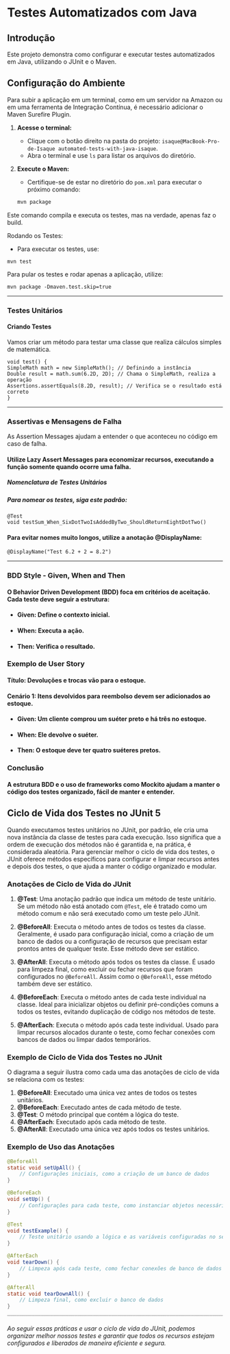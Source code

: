 # Testes Automatizados com Java

## Introdução

Este projeto demonstra como configurar e executar testes automatizados em Java, utilizando o JUnit e o Maven.

## Configuração do Ambiente

Para subir a aplicação em um terminal, como em um servidor na Amazon ou em uma ferramenta de Integração Contínua, é necessário adicionar o Maven Surefire Plugin.

1. **Acesse o terminal:**
    - Clique com o botão direito na pasta do projeto: `isaque@MacBook-Pro-de-Isaque automated-tests-with-java-isaque`.
    - Abra o terminal e use `ls` para listar os arquivos do diretório.

2. **Execute o Maven:**
    - Certifique-se de estar no diretório do `pom.xml` para executar o próximo comando:
   ```bash
   mvn package
Este comando compila e executa os testes, mas na verdade, apenas faz o build.

Rodando os Testes:
- Para executar os testes, use:
``` 
mvn test
```
Para pular os testes e rodar apenas a aplicação, utilize:
```
mvn package -Dmaven.test.skip=true
```
_______________________________________________________________________________________________________________________
### Testes Unitários
#### Criando Testes
Vamos criar um método para testar uma classe que realiza cálculos simples de matemática.

```@Test
void test() {
SimpleMath math = new SimpleMath(); // Definindo a instância
Double result = math.sum(6.2D, 2D); // Chama o SimpleMath, realiza a operação
Assertions.assertEquals(8.2D, result); // Verifica se o resultado está correto
}
```
_______________________________________________________________________________________________________________________
### Assertivas e Mensagens de Falha
As Assertion Messages ajudam a entender o que aconteceu no código em caso de falha. 
#### Utilize Lazy Assert Messages para economizar recursos, executando a função somente quando ocorre uma falha.

##### Nomenclatura de Testes Unitários
##### Para nomear os testes, siga este padrão:
```
@Test
void testSum_When_SixDotTwoIsAddedByTwo_ShouldReturnEightDotTwo() 
```
#### Para evitar nomes muito longos, utilize a anotação @DisplayName:
```
@DisplayName("Test 6.2 + 2 = 8.2")
```
_______________________________________________________________________________________________________________________
### BDD Style - Given, When and Then
#### O Behavior Driven Development (BDD) foca em critérios de aceitação. Cada teste deve seguir a estrutura:

- #### Given: Define o contexto inicial.
- #### When: Executa a ação.
- #### Then: Verifica o resultado.
### Exemplo de User Story
#### Título: Devoluções e trocas vão para o estoque.


#### Cenário 1: Itens devolvidos para reembolso devem ser adicionados ao estoque.

- #### Given: Um cliente comprou um suéter preto e há três no estoque.
- #### When: Ele devolve o suéter.
- #### Then: O estoque deve ter quatro suéteres pretos.

### Conclusão

#### A estrutura BDD e o uso de frameworks como Mockito ajudam a manter o código dos testes organizado, fácil de manter e entender.

## Ciclo de Vida dos Testes no JUnit 5

Quando executamos testes unitários no JUnit, por padrão, ele cria uma nova instância da classe de testes para cada execução. Isso significa que a ordem de execução dos métodos não é garantida e, na prática, é considerada aleatória. Para gerenciar melhor o ciclo de vida dos testes, o JUnit oferece métodos específicos para configurar e limpar recursos antes e depois dos testes, o que ajuda a manter o código organizado e modular.

### Anotações de Ciclo de Vida do JUnit

1. **@Test**: Uma anotação padrão que indica um método de teste unitário. Se um método não está anotado com `@Test`, ele é tratado como um método comum e não será executado como um teste pelo JUnit.

2. **@BeforeAll**: Executa o método antes de todos os testes da classe. Geralmente, é usado para configuração inicial, como a criação de um banco de dados ou a configuração de recursos que precisam estar prontos antes de qualquer teste. Esse método deve ser estático.

3. **@AfterAll**: Executa o método após todos os testes da classe. É usado para limpeza final, como excluir ou fechar recursos que foram configurados no `@BeforeAll`. Assim como o `@BeforeAll`, esse método também deve ser estático.

4. **@BeforeEach**: Executa o método antes de cada teste individual na classe. Ideal para inicializar objetos ou definir pré-condições comuns a todos os testes, evitando duplicação de código nos métodos de teste.

5. **@AfterEach**: Executa o método após cada teste individual. Usado para limpar recursos alocados durante o teste, como fechar conexões com bancos de dados ou limpar dados temporários.

### Exemplo de Ciclo de Vida dos Testes no JUnit

O diagrama a seguir ilustra como cada uma das anotações de ciclo de vida se relaciona com os testes:

1. **@BeforeAll**: Executado uma única vez antes de todos os testes unitários.
2. **@BeforeEach**: Executado antes de cada método de teste.
3. **@Test**: O método principal que contém a lógica do teste.
4. **@AfterEach**: Executado após cada método de teste.
5. **@AfterAll**: Executado uma única vez após todos os testes unitários.

### Exemplo de Uso das Anotações

```java
@BeforeAll
static void setUpAll() {
    // Configurações iniciais, como a criação de um banco de dados
}

@BeforeEach
void setUp() {
    // Configurações para cada teste, como instanciar objetos necessários
}

@Test
void testExample() {
    // Teste unitário usando a lógica e as variáveis configuradas no setup
}

@AfterEach
void tearDown() {
    // Limpeza após cada teste, como fechar conexões de banco de dados
}

@AfterAll
static void tearDownAll() {
    // Limpeza final, como excluir o banco de dados
}
________________________________________________________________________________________________________________________
```

###### Ao seguir essas práticas e usar o ciclo de vida do JUnit, podemos organizar melhor nossos testes e garantir que todos os recursos estejam configurados e liberados de maneira eficiente e segura.


